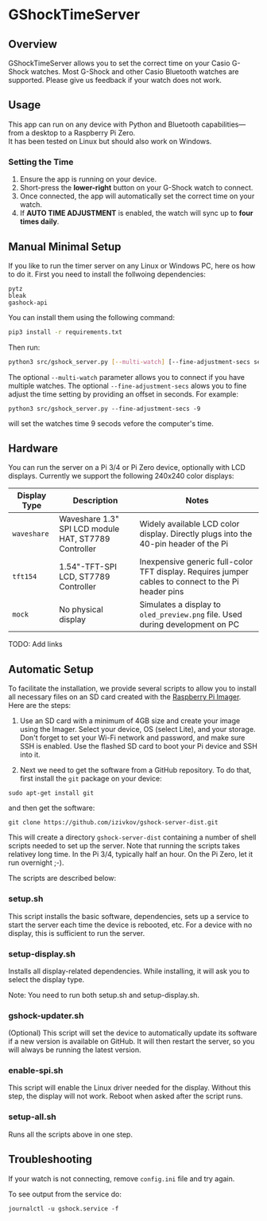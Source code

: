 # GShockTimeServer

## Overview

GShockTimeServer allows you to set the correct time on your Casio G-Shock watches. Most G-Shock and other Casio Bluetooth watches are supported. Please give us feedback if your watch does not work.

## Usage

This app can run on any device with Python and Bluetooth capabilities—from a desktop to a Raspberry Pi Zero.  
It has been tested on Linux but should also work on Windows.


### Setting the Time

1. Ensure the app is running on your device.
2. Short-press the **lower-right** button on your G-Shock watch to connect.
3. Once connected, the app will automatically set the correct time on your watch.
4. If **AUTO TIME ADJUSTMENT** is enabled, the watch will sync up to **four times daily**.

## Manual Minimal Setup

If you like to run the timer server on any Linux or Windows PC, here os how to do it. First you need to install
the follwoing dependencies:

```
pytz
bleak
gashock-api
```

You can install them using the following command:

```bash
pip3 install -r requirements.txt
```

Then run:

```bash
python3 src/gshock_server.py [--multi-watch] [--fine-adjustment-secs secs]
```

The optional `--multi-watch` parameter allows you to connect if you have multiple watches.
The optional `--fine-adjustment-secs` alows you to fine adjust the time setting by providing an offset in seconds. For example:
```
python3 src/gshock_server.py --fine-adjustment-secs -9
```
will set the watches time 9 secods vefore the computer's time.

## Hardware
You can run the server on a Pi 3/4 or Pi Zero device, optionally with LCD displays. Currently we support 
the following 240x240 color displays:

| Display Type | Description                                    | Notes                                      |
|--------------|------------------------------------------------|--------------------------------------------|
| `waveshare`  | Waveshare 1.3" SPI LCD module HAT, ST7789 Controller  | Widely available LCD color display. Directly plugs into the 40-pin header of the Pi |
| `tft154`     | 1.54"-TFT-SPI LCD, ST7789 Controller             | Inexpensive generic full-color TFT display. Requires jumper cables to connect to the Pi header pins |
| `mock`       | No physical display                            | Simulates a display to `oled_preview.png` file. Used during development on PC |

TODO: Add links

## Automatic Setup

To facilitate the installation, we provide several scripts to allow you to install all necessary files on an SD card created with the [Raspberry Pi Imager](https://www.raspberrypi.com/software/). Here are the steps:

1. Use an SD card with a minimum of 4GB size and create your image using the Imager. Select your device, OS (select Lite), and your storage. Don't forget to set your Wi-Fi network and password, and make sure SSH is enabled. Use the flashed SD card to boot your Pi device and SSH into it.

2. Next we need to get the software from a GitHub repository. To do that, first install the `git` package on your device:

```
sudo apt-get install git
```
and then get the software:
```
git clone https://github.com/izivkov/gshock-server-dist.git
```

This will create a directory `gshock-server-dist` containing a number of shell scripts needed to set up the server. Note that running the scripts takes relativey long time. In the Pi 3/4, typically half an hour. On the Pi Zero, let it run overnight ;-). 

The scripts are described below:

### setup.sh

This script installs the basic software, dependencies, sets up a service to start the server each time the device is rebooted, etc. For a device with no display, this is sufficient to run the server.

### setup-display.sh
Installs all display-related dependencies. While installing, it will ask you to select the display type.

Note: You need to run both setup.sh and setup-display.sh.

### gshock-updater.sh

(Optional) This script will set the device to automatically update its software if a new version is available on GitHub. It will then restart the server, so you will always be running the latest version.

### enable-spi.sh
This script will enable the Linux driver needed for the display. Without this step, the display will not work. Reboot when asked after the script runs.

### setup-all.sh
Runs all the scripts above in one step.




## Troubleshooting
If your watch is not connecting, remove `config.ini` file and try again. 

To see output from the service do:
```
journalctl -u gshock.service -f
```




